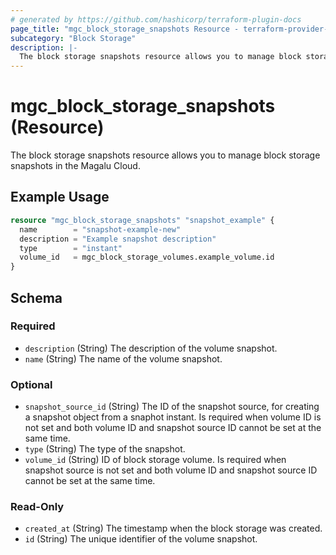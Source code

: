 ```yaml
---
# generated by https://github.com/hashicorp/terraform-plugin-docs
page_title: "mgc_block_storage_snapshots Resource - terraform-provider-mgc"
subcategory: "Block Storage"
description: |-
  The block storage snapshots resource allows you to manage block storage snapshots in the Magalu Cloud.
---
```


# mgc_block_storage_snapshots (Resource)

The block storage snapshots resource allows you to manage block storage snapshots in the Magalu Cloud.

## Example Usage

```terraform
resource "mgc_block_storage_snapshots" "snapshot_example" {
  name        = "snapshot-example-new"
  description = "Example snapshot description"
  type        = "instant"
  volume_id   = mgc_block_storage_volumes.example_volume.id
}
```

<!-- schema generated by tfplugindocs -->
## Schema

### Required

- `description` (String) The description of the volume snapshot.
- `name` (String) The name of the volume snapshot.

### Optional

- `snapshot_source_id` (String) The ID of the snapshot source, for creating a snapshot object from a snaphot instant. Is required when volume ID is not set and both volume ID and snapshot source ID cannot be set at the same time.
- `type` (String) The type of the snapshot.
- `volume_id` (String) ID of block storage volume. Is required when snapshot source is not set and both volume ID and snapshot source ID cannot be set at the same time.

### Read-Only

- `created_at` (String) The timestamp when the block storage was created.
- `id` (String) The unique identifier of the volume snapshot.
